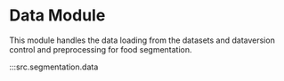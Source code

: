 # Data Module

This module handles the data loading from the datasets and dataversion control and preprocessing for food segmentation.

:::src.segmentation.data
